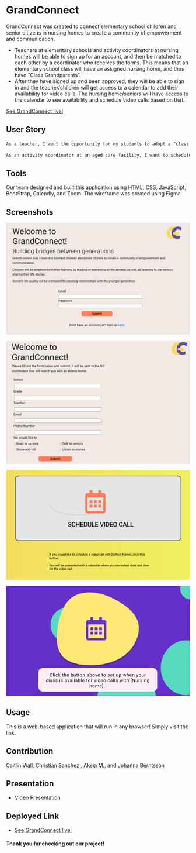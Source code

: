 # GrandConnect

GrandConnect was created to connect elementary school children and senior citizens in nursing homes to create a community of empowerment and communication. 
* Teachers at elementary schools and activity coordinators at nursing homes will be able to sign up for an account, and then be matched to each other by a coordinator who receives the forms. This means that an elementary school class will have an assigned nursing home, and thus have “Class Grandparents”.
* After they have signed up and been approved, they will be able to sign in and the teacher/children will get access to a calendar to add their availability for video calls. The nursing home/seniors will have access to the calendar to see availability and schedule video calls based on that.

[See GrandConnect live!](https://caitlinw29.github.io/GrandConnect/)

## User Story

```md
As a teacher, I want the opportunity for my students to adopt a "class grandparent", so that they have new learning opportunities from another generation. 
 ```

 ```md
 As an activity coordinator at an aged care facility, I want to schedule chats between a school and my residents, so that the residents have social interactions and new connections.
 ```

## Tools

  Our team designed and built this application using HTML, CSS, JavaScript, BootStrap, Calendly, and Zoom. The wireframe was created using Figma

## Screenshots

![Landing Page](./assets/img/landingPage.png)

![FormSample](./assets/img/form.png)

![Elderly Calendar](./assets/img/elderlyCalendar.png)

![Kid Calendar](./assets/img/kidCalendar.png)

## Usage

 This is a web-based application that will run in any browser! Simply visit the link.

## Contribution

[Caitlin Wall](https://github.com/caitlinw29), [Christian Sanchez ](https://github.com/CSanchez486), [Akeia M.](https://github.com/DrMcCollum5), and [Johanna Berntsson ](https://github.com/johbern)

## Presentation

* [Video Presentation]()

## Deployed Link

* [See GrandConnect live!](https://caitlinw29.github.io/GrandConnect/)

#### Thank you for checking out our project!
